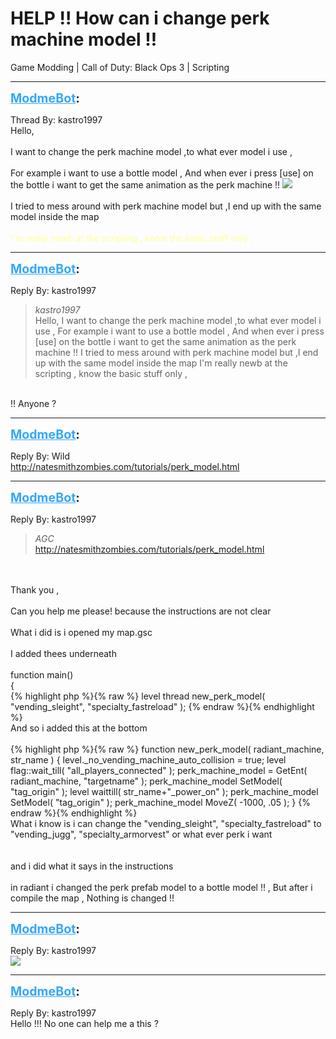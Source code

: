 # HELP !! How can i change perk machine model !!
Game Modding | Call of Duty: Black Ops 3 | Scripting

---
<strong style="font-size: 1.4em;"><span style="text-decoration: underline;text-decoration-color: #34a7f9;"><span style="color:#34a7f9;">ModmeBot</span></span>:</strong>

<p>Thread By: kastro1997<br />Hello, <br /> <br />I want to change the perk machine model ,to what ever model i use ,<br /> <br />For example i want to use a bottle model , And when ever i press [use] on the bottle i want to get the same animation as the perk machine !! <img style="max-width: 500px;" src="http://modme.co/emoticons/silly.png"> <br /> <br />I tried to mess around with perk machine model but ,I end up with the same model inside the map <br /> <br /><span style="color:#ffff99;">I&#39;m really newb at the scripting , know the basic stuff only , </span></p>

---
<strong style="font-size: 1.4em;"><span style="text-decoration: underline;text-decoration-color: #34a7f9;"><span style="color:#34a7f9;">ModmeBot</span></span>:</strong>

<p>Reply By: kastro1997<br /><blockquote><em>kastro1997</em><br />Hello,    I want to change the perk machine model ,to what ever model i use ,   For example i want to use a bottle model , And when ever i press [use] on the bottle i want to get the same animation as the perk machine !!     I tried to mess around with perk machine model but ,I end up with the same model inside the map    I&#39;m really newb at the scripting , know the basic stuff only ,   </blockquote><br /> !! Anyone ?</p>

---
<strong style="font-size: 1.4em;"><span style="text-decoration: underline;text-decoration-color: #34a7f9;"><span style="color:#34a7f9;">ModmeBot</span></span>:</strong>

<p>Reply By: Wild<br /><a href="http://natesmithzombies.com/tutorials/perk_model.html">http://natesmithzombies.com/tutorials/perk_model.html</a></p>

---
<strong style="font-size: 1.4em;"><span style="text-decoration: underline;text-decoration-color: #34a7f9;"><span style="color:#34a7f9;">ModmeBot</span></span>:</strong>

<p>Reply By: kastro1997<br /><blockquote><em>AGC</em><br /><a href="http://natesmithzombies.com/tutorials/perk_model.html">http://natesmithzombies.com/tutorials/perk_model.html</a></blockquote><br /> <br />Thank you ,<br /> <br />Can you help me please! because the instructions are not clear <br /> <br />What i did is i opened my map.gsc <br /> <br />I added thees underneath <br /> <br />function main()<br />{<br />{% highlight php %}{% raw %}
level thread new_perk_model( "vending_sleight", "specialty_fastreload" );
{% endraw %}{% endhighlight %}
 <br />And so i added this at the bottom <br /> <br />{% highlight php %}{% raw %}
function new_perk_model( radiant_machine, str_name )
{
    level._no_vending_machine_auto_collision = true;
    level flag::wait_till( "all_players_connected" );
    perk_machine_model = GetEnt( radiant_machine, "targetname" );
    perk_machine_model SetModel( "tag_origin" );
    level waittill( str_name+"_power_on" );
    perk_machine_model SetModel( "tag_origin" );
    perk_machine_model MoveZ( -1000, .05 );
}
{% endraw %}{% endhighlight %}
 <br />What i know is i can change the &quot;vending_sleight&quot;, &quot;specialty_fastreload&quot;     to      &quot;vending_jugg&quot;, &quot;specialty_armorvest&quot; or what ever perk i want<br /> <br /> <br />and i did what it says in the instructions <br /> <br />in radiant i changed the perk prefab model to a bottle model !! , But after i compile the map , Nothing is changed !!</p>

---
<strong style="font-size: 1.4em;"><span style="text-decoration: underline;text-decoration-color: #34a7f9;"><span style="color:#34a7f9;">ModmeBot</span></span>:</strong>

<p>Reply By: kastro1997<br /><img style="max-width: 500px;" src="http://aviacreations.com/modme/emoticons/poker.png"></p>

---
<strong style="font-size: 1.4em;"><span style="text-decoration: underline;text-decoration-color: #34a7f9;"><span style="color:#34a7f9;">ModmeBot</span></span>:</strong>

<p>Reply By: kastro1997<br />Hello !!! No one can help me a this ?</p>
